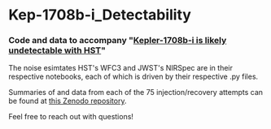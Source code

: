 # Kep-1708b-i_Detectability
### Code and data to accompany "[Kepler-1708b-i is likely undetectable with HST](https://ui.adsabs.harvard.edu/abs/2022arXiv220313290C/abstract)"

The noise esimtates HST's WFC3 and JWST's NIRSpec are in their respective notebooks, each of which is driven by their respective .py files.

Summaries of and data from each of the 75 injection/recovery attempts can be found at [this Zenodo repository](https://doi.org/10.5281/zenodo.7075731).

Feel free to reach out with questions!
